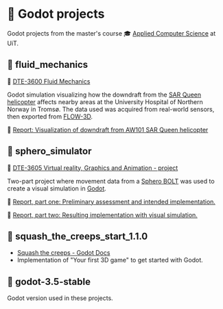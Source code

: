 # 👾 Godot projects
Godot projects from the master's course 🎓 [Applied Computer Science](https://en.uit.no/education/program/446261/applied_computer_science_-_master) at UiT.

## 📁 fluid_mechanics
📖 [DTE-3600 Fluid Mechanics](https://en.uit.no/education/courses/course?p_document_id=765885&ar=2022&semester=H)

Godot simulation visualizing how the downdraft from the [SAR Queen helicopter](https://www.forsvaret.no/om-forsvaret/utstyr-og-materiell?ark=SAR%20Queen) affects nearby areas at the University Hospital of Northern Norway in Tromsø. The data used was acquired from real-world sensors, then exported from [FLOW-3D](https://www.flow3d.com/). 

📑 [Report: Visualization of downdraft from AW101 SAR Queen helicopter](https://github.com/kribw/godot-projects/blob/main/fluid_mechanics/fluid-mechanics-kwi059.pdf)

## 📁 sphero_simulator
📖 [DTE-3605 Virtual reality, Graphics and Animation - project](https://uit.no/utdanning/emner/emne?p_document_id=765882)

Two-part project where movement data from a [Sphero BOLT](https://sphero.com/products/sphero-bolt) was used to create a visual simulation in [Godot](https://godotengine.org/). 

📑 [Report, part one: Preliminary assessment and intended implementation.](https://github.com/kribw/godot-projects/blob/main/sphero_simulator/part-1-kwi059.pdf)

📑 [Report, part two: Resulting implementation with visual simulation.](https://github.com/kribw/godot-projects/blob/main/sphero_simulator/part-2-kwi059.pdf)

## 📁 squash_the_creeps_start_1.1.0
- [Squash the creeps - Godot Docs](https://docs.godotengine.org/en/stable/getting_started/first_3d_game/index.html)
- Implementation of "Your first 3D game" to get started with Godot.

## 📁 godot-3.5-stable
Godot version used in these projects.
